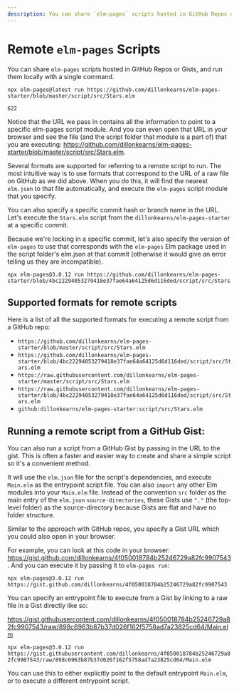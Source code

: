 ```yaml
---
description: You can share `elm-pages` scripts hosted in GitHub Repos or Gists, and run them locally with a single command.
---
```


# Remote `elm-pages` Scripts

You can share `elm-pages` scripts hosted in GitHub Repos or Gists, and run them locally with a single command.

 ```
npx elm-pages@latest run https://github.com/dillonkearns/elm-pages-starter/blob/master/script/src/Stars.elm

622
```

Notice that the URL we pass in contains all the information to point to a specific elm-pages script module. And you can
even open that URL in your browser and see the file (and the script folder that module is a part of) that you are executing: <https://github.com/dillonkearns/elm-pages-starter/blob/master/script/src/Stars.elm>.

Several formats are supported for referring to a remote script to run. The most intuitive way is to use formats that correspond to the URL of
a raw file on GitHub as we did above. When you do this, it will find the nearest `elm.json` to that file automatically, and execute the `elm-pages` script module
that you specify.

You can also specify a specific commit hash or branch name in the URL. Let's execute the `Stars.elm` script from the `dillonkearns/elm-pages-starter` at a specific commit.

Because we're locking in a specific commit, let's also specify the version of `elm-pages` to use that corresponds with the `elm-pages` Elm package used in the script folder's elm.json at that commit (otherwise it would give an error telling us they are incompatible).

```
npx elm-pages@3.0.12 run https://github.com/dillonkearns/elm-pages-starter/blob/4bc22294053279418e37fae64a64125d6d116ded/script/src/Stars.elm
```

## Supported formats for remote scripts

Here is a list of all the supported formats for executing a remote script from a GitHub repo:

- `https://github.com/dillonkearns/elm-pages-starter/blob/master/script/src/Stars.elm`
- `https://github.com/dillonkearns/elm-pages-starter/blob/4bc22294053279418e37fae64a64125d6d116ded/script/src/Stars.elm`
- `https://raw.githubusercontent.com/dillonkearns/elm-pages-starter/master/script/src/Stars.elm`
- `https://raw.githubusercontent.com/dillonkearns/elm-pages-starter/blob/4bc22294053279418e37fae64a64125d6d116ded/script/src/Stars.elm`
- `github:dillonkearns/elm-pages-starter:script/src/Stars.elm`


## Running a remote script from a GitHub Gist:

You can also run a script from a GitHub Gist by passing in the URL to the gist. This is often a faster and easier way to create and share a simple script so it's a convenient method.

It will use the `elm.json` file for the script's dependencies, and execute `Main.elm` as the entrypoint script file. You can also `import` any other Elm modules into your `Main.elm` file. Instead of the convention `src` folder as the main entry of the `elm.json` `source-directories`, these Gists use `"."` (the top-level folder) as the source-directory because Gists are flat and have no folder structure.

Similar to the approach with GitHub repos, you specify a Gist URL which you could also open in your browser.

For example, you can look at this code in your browser: <https://gist.github.com/dillonkearns/4f050018784b25246729a82fc9907543>. And you can execute it by passing it to `elm-pages run`:

`npx elm-pages@3.0.12 run https://gist.github.com/dillonkearns/4f050018784b25246729a82fc9907543`

You can specify an entrypoint file to execute from a Gist by linking to a raw file in a Gist directly like so:

<https://gist.githubusercontent.com/dillonkearns/4f050018784b25246729a82fc9907543/raw/898c6963b87b37d026f162f5758ad7a23825cd64/Main.elm>

`npx elm-pages@3.0.12 run https://gist.githubusercontent.com/dillonkearns/4f050018784b25246729a82fc9907543/raw/898c6963b87b37d026f162f5758ad7a23825cd64/Main.elm`

You can use this to either explicitly point to the default entrypoint `Main.elm`, or to execute a different entrypoint script.
